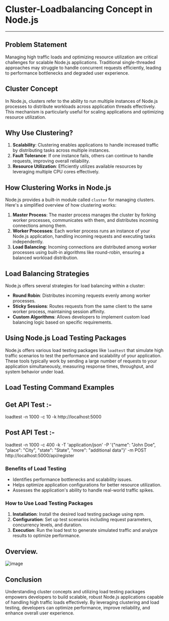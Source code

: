 # Cluster-Loadbalancing Concept in Node.js


---

## Problem Statement

Managing high traffic loads and optimizing resource utilization are critical challenges for scalable Node.js applications. Traditional single-threaded approaches may struggle to handle concurrent requests efficiently, leading to performance bottlenecks and degraded user experience. 

## Cluster Concept

In Node.js, clusters refer to the ability to run multiple instances of Node.js processes to distribute workloads across application threads effectively. This mechanism is particularly useful for scaling applications and optimizing resource utilization.

## Why Use Clustering?

1. **Scalability**: Clustering enables applications to handle increased traffic by distributing tasks across multiple instances.
2. **Fault Tolerance**: If one instance fails, others can continue to handle requests, improving overall reliability.
3. **Resource Utilization**: Efficiently utilizes available resources by leveraging multiple CPU cores effectively.

## How Clustering Works in Node.js

Node.js provides a built-in module called `cluster` for managing clusters. Here's a simplified overview of how clustering works:

1. **Master Process**: The master process manages the cluster by forking worker processes, communicates with them, and distributes incoming connections among them.
2. **Worker Processes**: Each worker process runs an instance of your Node.js application, handling incoming requests and executing tasks independently.
3. **Load Balancing**: Incoming connections are distributed among worker processes using built-in algorithms like round-robin, ensuring a balanced workload distribution.

## Load Balancing Strategies

Node.js offers several strategies for load balancing within a cluster:

- **Round Robin**: Distributes incoming requests evenly among worker processes.
- **Sticky Sessions**: Routes requests from the same client to the same worker process, maintaining session affinity.
- **Custom Algorithms**: Allows developers to implement custom load balancing logic based on specific requirements.

## Using Node.js Load Testing Packages

Node.js offers various load testing packages like `loadtest` that simulate high traffic scenarios to test the performance and scalability of your application. These tools typically work by sending a large number of requests to your application simultaneously, measuring response times, throughput, and system behavior under load.

## Load Testing Command Examples

## Get API Test :-
  loadtest -n 1000 -c 10 -k http://localhost:5000
## Post API Test :-
  loadtest -n 1000 -c 400 -k -T 'application/json' -P '{"name": "John Doe", "place": "City", "state": "State", "more": "additional data"}' -m POST http://localhost:5000/api/register


### Benefits of Load Testing

- Identifies performance bottlenecks and scalability issues.
- Helps optimize application configurations for better resource utilization.
- Assesses the application's ability to handle real-world traffic spikes.

### How to Use Load Testing Packages

1. **Installation**: Install the desired load testing package using npm.
2. **Configuration**: Set up test scenarios including request parameters, concurrency levels, and duration.
3. **Execution**: Run the load test to generate simulated traffic and analyze results to optimize performance.

## Overview.

![image](https://github.com/SUJALGPM/Cluster-LoadBalancer/assets/122919895/78367984-83fa-464c-9e47-451819b2478a)


## Conclusion

Understanding cluster concepts and utilizing load testing packages empowers developers to build scalable, robust Node.js applications capable of handling high traffic loads effectively. By leveraging clustering and load testing, developers can optimize performance, improve reliability, and enhance overall user experience.


